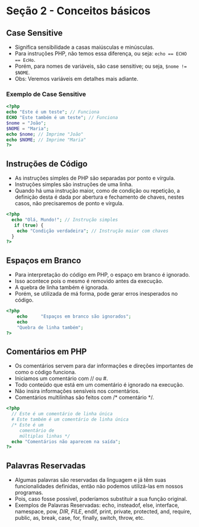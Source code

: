 # Seção 2 - Conceitos básicos

## Case Sensitive

- Significa sensibilidade a casas maiúsculas e minúsculas.
- Para instruções PHP, não temos essa diferença, ou seja: `echo == ECHO == EcHo`.
- Porém, para nomes de variáveis, são case sensitive; ou seja, `$nome != $NOME`.
- Obs: Veremos variáveis em detalhes mais adiante.

### Exemplo de Case Sensitive

```php
<?php
echo "Este é um teste"; // Funciona
ECHO "Este também é um teste"; // Funciona
$nome = "João";
$NOME = "Maria";
echo $nome; // Imprime "João"
echo $NOME; // Imprime "Maria"
?>
```

## Instruções de Código
- As instruções simples de PHP são separadas por ponto e vírgula.
- Instruções simples são instruções de uma linha.
- Quando há uma instrução maior, como de condição ou repetição, a definição desta é dada por abertura e fechamento de chaves, nestes casos, não precisaremos de ponto e vírgula.
```php
<?php
  echo "Olá, Mundo!"; // Instrução simples
   if (true) {
    echo "Condição verdadeira"; // Instrução maior com chaves  
  }
?>
```
## Espaços em Branco
- Para interpretação do código em PHP, o espaço em branco é ignorado.
- Isso acontece pois o mesmo é removido antes da execução.
- A quebra de linha também é ignorada.
- Porém, se utilizada de má forma, pode gerar erros inesperados no código.

```php
<?php
    echo     "Espaços em branco são ignorados";
    echo
    "Quebra de linha também";
?>
```

## Comentários em PHP
- Os comentários servem para dar informações e direções importantes de como o código funciona.
- Iniciamos um comentário com // ou #.
- Todo conteúdo que está em um comentário é ignorado na execução.
- Não insira informações sensíveis nos comentários.
- Comentários multilinhas são feitos com /* comentário */.

```php
<?php
  // Este é um comentário de linha única
  # Este também é um comentário de linha única
  /* Este é um
     comentário de
     múltiplas linhas */
  echo "Comentários não aparecem na saída";
?>
```

## Palavras Reservadas
- Algumas palavras são reservadas da linguagem e já têm suas funcionalidades definidas, então não podemos utilizá-las em nossos programas.
- Pois, caso fosse possível, poderíamos substituir a sua função original.
- Exemplos de Palavras Reservadas: echo, insteadof, else, interface, namespace, pow, _DIR_, _FILE_, endif, print, private, protected, and, require, public, as, break, case, for, finally, switch, throw, etc.
